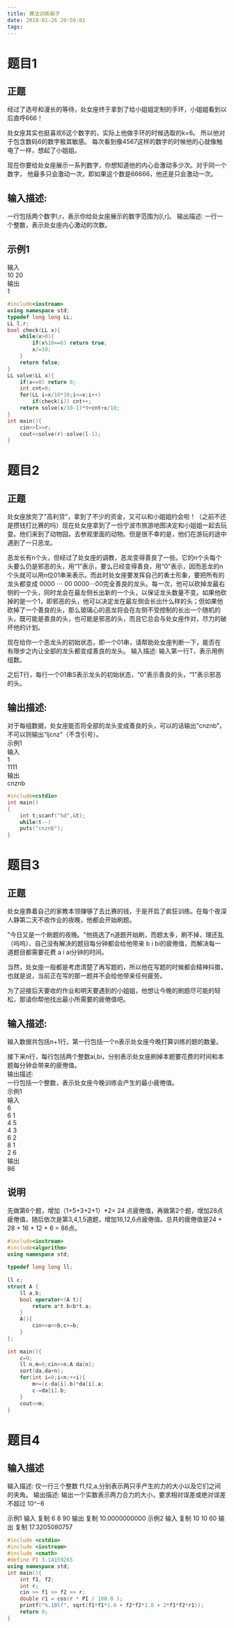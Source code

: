 ```yaml
---
title: 算法训练板子
date: 2018-01-26 20:59:01
tags:
---
```



# 题目1

## 正题
经过了选号和漫长的等待，处女座终于拿到了给小姐姐定制的手环，小姐姐看到以后直呼666！

处女座其实也挺喜欢6这个数字的，实际上他做手环的时候选取的k=6。
所以他对于包含数码6的数字极其敏感。
每次看到像4567这样的数字的时候他的心就像触电了一样，想起了小姐姐。

现在你要给处女座展示一系列数字，你想知道他的内心会激动多少次。对于同一个数字，
他最多只会激动一次，即如果这个数是66666，他还是只会激动一次。

## 输入描述:
一行包括两个数字l,r，表示你给处女座展示的数字范围为[l,r]。
输出描述:
一行一个整数，表示处女座内心激动的次数。

## 示例1
输入  
10 20  
输出  
1

```cpp
#include<iostream>
using namespace std;
typedef long long LL;
LL l,r;
bool check(LL x){
    while(x>0){
        if(x%10==6) return true;
        x/=10;
    }
    return false;
}
LL solve(LL x){
    if(x<=0) return 0;
    int cnt=0;
    for(LL i=x/10*10;i<=x;i++)
        if(check(i)) cnt++;
    return solve(x/10-1)*9+cnt+x/10;
}
int main(){
    cin>>l>>r;
    cout<<solve(r)-solve(l-1);
}
```

# 题目2

## 正题
处女座放完了"高利贷"，拿到了不少的资金，又可以和小姐姐约会啦！（之前不还是攒钱打比赛的吗）现在处女座拿到了一份宁波市旅游地图决定和小姐姐一起去玩耍。他们来到了动物园，去参观里面的动物。但是很不幸的是，他们在游玩的途中遇到了一只恶龙。

恶龙长有n个头，但经过了处女座的调教，恶龙变得善良了一些。它的n个头每个头要么仍是邪恶的头，用“1”表示，要么已经变得善良，用“0”表示，因而恶龙的n个头就可以用n位01串来表示。而此时处女座要发挥自己的勇士形象，要把所有的龙头都变成
0000
⋯
00
0000⋯00完全善良的龙头。每一次，他可以砍掉龙最右侧的一个头，同时龙会在最左侧长出新的一个头，以保证龙头数量不变。如果他砍掉的是一个1，即邪恶的头，他可以决定龙在最左侧会长出什么样的头；但如果他砍掉了一个善良的头，那么玻璃心的恶龙将会在左侧不受控制的长出一个随机的头，既可能是善良的头，也可能是邪恶的头，而且它总会与处女座作对，尽力的破坏他的计划。

现在给你一个恶龙头的初始状态，即一个01串，请帮助处女座判断一下，能否在有限步之内让全部的龙头都变成善良的龙头。
输入描述:
输入第一行T，表示用例组数。

之后T行，每行一个01串S表示龙头的初始状态，“0”表示善良的头，“1”表示邪恶的头。

## 输出描述:
对于每组数据，处女座能否将全部的龙头变成善良的头，可以的话输出“cnznb”，不可以则输出“ljcnz”（不含引号）。  
示例1    
输入  
1  
1111  
输出  
cnznb  

```cpp
#include<cstdio>
int main()
{
    int t;scanf("%d",&t);
    while(t--)
    puts("cnznb");
}
```

# 题目3

## 正题
处女座靠着自己的家教本领赚够了去比赛的钱，于是开启了疯狂训练。在每个夜深人静第二天不收作业的夜晚，他都会开始刷题。

"今日又是一个刷题的夜晚。"他挑选了n道题开始刷，而题太多，刷不掉，理还乱（呜呜）、自己没有解决的题目每分钟都会给他带来
b
i
bi的疲倦值，而解决每一道题目都需要花费
a
i
ai分钟的时间。

当然，处女座一般都是考虑清楚了再写题的，所以他在写题的时候都会精神抖擞，也就是说，当前正在写的那一题并不会给他带来任何疲劳。

为了迎接后天要收的作业和明天要遇到的小姐姐，他想让今晚的刷题尽可能的轻松，那请你帮他找出最小所需要的疲倦值吧。

## 输入描述:

输入数据共包括n+1行，第一行包括一个n表示处女座今晚打算训练的题的数量。

接下来n行，每行包括两个整数ai,bi，分别表示处女座刷掉本题要花费的时间和本题每分钟会带来的疲倦值。  
输出描述:   
一行包括一个整数，表示处女座今晚训练会产生的最小疲倦值。  
示例1  
输入   
6  
6 1  
4 5  
4 3  
6 2  
8 1  
2 6  
输出  
86   

## 说明  
先做第6个题，增加（1+5+3+2+1）*2= 24 点疲倦值，再做第2个题，增加28点疲倦值，随后依次是第3,4,1,5道题，增加16,12,6点疲倦值。总共的疲倦值是24 + 28 + 16 + 12 + 6 = 86点。

```cpp
#include<iostream>
#include<algorithm>
using namespace std;
 
typedef long long ll;
 
ll c;
struct A {
    ll a,b;
    bool operator<(A t){
        return a*t.b<b*t.a;
    }
    A(){
        cin>>a>>b;c+=b;
    }
};
 
int main(){
    c=0;
    ll n,m=0;cin>>n;A da[n];
    sort(da,da+n);
    for(int i=0;i<n;++i){
        m+=(c-da[i].b)*da[i].a;
        c-=da[i].b;
    }
    cout<<m;
}
```

# 题目4
## 输入描述
输入描述:
仅一行三个整数 f1,f2,a,分别表示两只手产生的力的大小以及它们之间的夹角。
输出描述:
输出一个实数表示两力合力的大小，要求相对误差或绝对误差不超过 10^−6

示例1
输入
复制
6 8 90
输出
复制
10.0000000000
示例2
输入
复制
10 10 60
输出
复制
17.3205080757

```cpp
#include <cstdio>
#include <iostream>
#include <cmath>
#define PI 3.14159265
using namespace std;
int main(){
    int f1, f2;
    int r;
    cin >> f1 >> f2 >> r;
    double r1 = cos(r * PI / 180.0 );
    printf("%.10lf", sqrt(f1*f1*1.0 + f2*f2*1.0 + 2*f1*f2*r1));
    return 0;
}
```